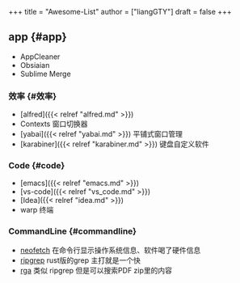+++
title = "Awesome-List"
author = ["liangGTY"]
draft = false
+++

## app {#app}

-   AppCleaner
-   Obsiaian
-   Sublime Merge


### 效率 {#效率}

-   [alfred]({{< relref "alfred.md" >}})
-   Contexts 窗口切换器
-   [yabai]({{< relref "yabai.md" >}}) 平铺式窗口管理
-   [karabiner]({{< relref "karabiner.md" >}}) 键盘自定义软件


### Code {#code}

-   [emacs]({{< relref "emacs.md" >}})
-   [vs-code]({{< relref "vs_code.md" >}})
-   [Idea]({{< relref "idea.md" >}})
-   warp 终端


### CommandLine {#commandline}

-   [neofetch](https://github.com/dylanaraps/neofetch) 在命令行显示操作系统信息、软件喝了硬件信息
-   [ripgrep](https://github.com/BurntSushi/ripgrep) rust版的grep 主打就是一个快
-   [rga](https://github.com/phiresky/ripgrep-all) 类似 ripgrep 但是可以搜索PDF zip里的内容
